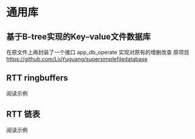 # 通用库
## 基于B-tree实现的Key–value文件数据库
在原文件上再封装了一个接口 app_db_operate 实现对原有的增删改查 原项目 https://github.com/LiuYuguang/supersimplefiledatabase
## RTT ringbuffers
阅读示例
## RTT 链表
阅读示例
